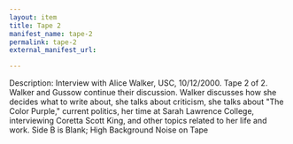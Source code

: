 ```yaml
---
layout: item
title: Tape 2
manifest_name: tape-2
permalink: tape-2
external_manifest_url: 

---
```

<!-- Add an essay or interpretive material below this line,
using HTML or markdown.  Do not modify this file above this line -->

<html>
<body>
  
<p>Description:	
Interview with Alice Walker, USC, 10/12/2000. Tape 2 of 2. Walker and Gussow continue their discussion. Walker discusses how she decides what to write about, she talks about criticism, she talks about "The Color Purple," current politics, her time at Sarah Lawrence College, interviewing Coretta Scott King, and other topics related to her life and work. Side B is Blank; High Background Noise on Tape</p>
  
</body>
</html>
